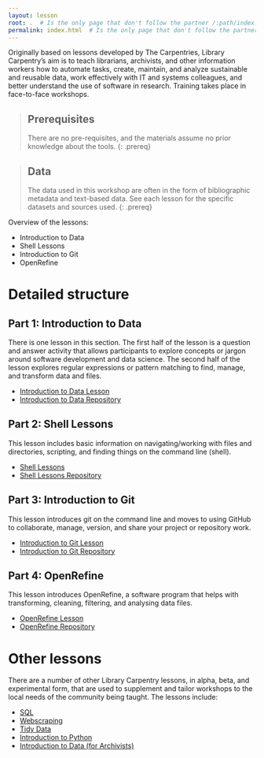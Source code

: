 ```yaml
---
layout: lesson
root: .  # Is the only page that don't follow the partner /:path/index.html
permalink: index.html  # Is the only page that don't follow the partner /:path/index.html
---
```


Originally based on lessons developed by The Carpentries, Library Carpentry’s aim is to teach librarians, archivists, and other information workers how to automate tasks, create, maintain, and analyze sustainable and reusable data, work effectively with IT and systems colleagues, and better understand the use of software in research. Training takes place in face-to-face workshops.

> ## Prerequisites
>
> There are no pre-requisites, and the materials assume no prior knowledge about the tools.
{: .prereq}

> ## Data
> 
> The data used in this workshop are often in the form of bibliographic metadata and text-based data. See each lesson for the specific datasets and sources used.
{: .prereq}

Overview of the lessons:

  * Introduction to Data
  * Shell Lessons
  * Introduction to Git
  * OpenRefine

# Detailed structure

## Part 1: Introduction to Data

There is one lesson in this section. The first half of the lesson is a question and answer activity that allows participants to explore concepts or jargon around software development and data science. The second half of the lesson explores regular expressions or pattern matching to find, manage, and transform data and files.

  * [Introduction to Data Lesson](https://librarycarpentry.github.io/lc-data-intro/)
  * [Introduction to Data Repository](https://github.com/LibraryCarpentry/lc-data-intro)

## Part 2: Shell Lessons

This lesson includes basic information on navigating/working with files and directories, scripting, and finding things on the command line (shell).

  * [Shell Lessons](https://librarycarpentry.github.io/lc-shell/)
  * [Shell Lessons Repository](https://github.com/LibraryCarpentry/lc-shell)

## Part 3: Introduction to Git

This lesson introduces git on the command line and moves to using GitHub to collaborate, manage, version, and share your project or repository work.

  * [Introduction to Git Lesson](https://librarycarpentry.github.io/lc-git/)
  * [Introduction to Git Repository](https://github.com/LibraryCarpentry/lc-git)

## Part 4: OpenRefine

This lesson introduces OpenRefine, a software program that helps with transforming, cleaning, filtering, and analysing data files.

  * [OpenRefine Lesson](https://librarycarpentry.github.io/lc-open-refine/)
  * [OpenRefine Repository](https://github.com/LibraryCarpentry/lc-open-refine)

# Other lessons

There are a number of other Library Carpentry lessons, in alpha, beta, and experimental form, that are used to supplement and tailor workshops to the local needs of the community being taught. The lessons include:

  * [SQL](https://librarycarpentry.github.io/lc-sql/)
  * [Webscraping](https://librarycarpentry.github.io/lc-webscraping/)
  * [Tidy Data](https://librarycarpentry.github.io/lc-spreadsheets/)
  * [Introduction to Python](https://librarycarpentry.github.io/lc-python-intro/)
  * [Introduction to Data (for Archivists)](https://librarycarpentry.github.io/lc-data-intro-archives/)
 
